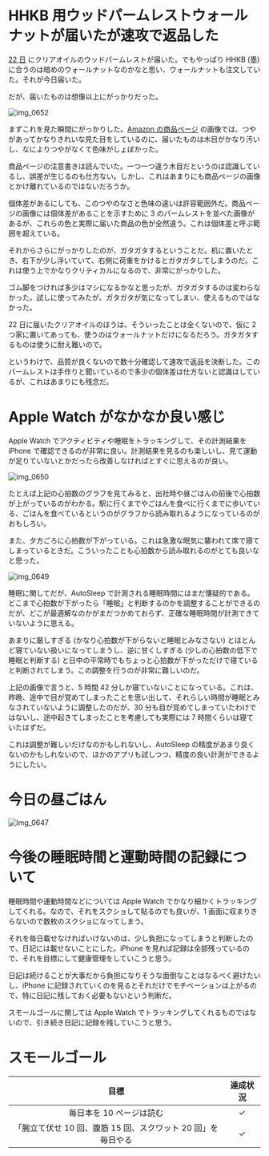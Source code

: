 # HHKB 用ウッドパームレストウォールナットが届いたが速攻で返品した
[22 日](/2018/12/22) にクリアオイルのウッドパームレストが届いた。でもやっぱり HHKB (墨) に合うのは暗めのウォールナットなのかなと思い、ウォールナットも注文していた。それが今日届いた。

だが、届いたものは想像以上にがっかりだった。

![img_0652](/images/2018/12/img_0652.jpg)

まずこれを見た瞬間にがっかりした。[Amazon の商品ページ](https://www.amazon.co.jp/gp/product/B06Y258P9M) の画像では、つやがあってかなりきれいな見た目をしているのに、届いたものは木目がかなり汚いし、なによりつやがなくて色味がしょぼかった。

商品ページの注意書きは読んでいた。一つ一つ違う木目だというのは認識しているし、誤差が生じるのも仕方ない。しかし、これはあまりにも商品ページの画像とかけ離れているのではないだろうか。

個体差があるにしても、このつやのなさと色味の違いは許容範囲外だ。商品ページの画像には個体差があることを示すために 3 のパームレストを並べた画像があるが、これらの色と実際に届いた商品の色が全然違う。これは個体差と呼ぶ範囲を超えている。

それからさらにがっかりしたのが、ガタガタするということだ。机に置いたとき、右下が少し浮いていて、右側に荷重をかけるとガタガタしてしまうのだ。これは使う上でかなりクリティカルになるので、非常にがっかりした。

ゴム脚をつければ多少はマシになるかなと思ったが、ガタガタするのは変わらなかった。試しに使ってみたが、ガタガタが気になってしまい、使えるものではなかった。

22 日に届いたクリアオイルのほうは、そういったことは全くないので、仮に 2 つ家に置いてあっても、使うのはウォールナットだけになるだろう。ガタガタするものは使うに耐え難いので。

というわけで、品質が良くないので数十分確認して速攻で返品を決断した。このパームレストは手作りと聞いているので多少の個体差は仕方ないと認識はしているが、これはあまりにも残念だ。

# Apple Watch がなかなか良い感じ
Apple Watch でアクティビティや睡眠をトラッキングして、その計測結果を iPhone で確認できるのが非常に良い。計測結果を見るのも楽しいし、見て運動が足りていないとかだったら改善しなければとすぐに思えるのが良い。

![img_0650](/images/2018/12/img_0650.png)

たとえば上記の心拍数のグラフを見てみると、出社時や昼ごはんの前後で心拍数が上がっているのがわかる。駅に行くまでやごはんを食べに行くまでに歩いている、ごはんを食べているというのがグラフから読み取れるようになっているのがおもしろい。

また、夕方ごろに心拍数が下がっている。これは急激な眠気に襲われて席で寝てしまっているときだ。こういったことも心拍数から読み取れるのがとても良いなと思った。

![img_0649](/images/2018/12/img_0649.png)

睡眠に関してだが、AutoSleep で計測される睡眠時間にはまだ懐疑的である。どこまで心拍数が下がったら「睡眠」と判断するのかを調整することができるのだが、どこが最適解なのかがまだつかめておらず、正確な睡眠時間が計測できていないように思える。

あまりに厳しすぎる (かなり心拍数が下がらないと睡眠とみなさない) とほとんど寝ていない扱いになってしまうし、逆に甘くしすぎる (少しの心拍数の低下で睡眠と判断する) と日中の平常時でもちょっと心拍数が下がっただけで寝ていると判断されてしまう。この調整を行うのが非常に難しいのだ。

上記の画像で言うと、5 時間 42 分しか寝ていないことになっている。これは、昨晩、途中で目が覚めてしまったことを思い出して、それらしい時間が睡眠とみなされていないように調整したのだが、30 分も目が覚めてしまっていたわけではないし、途中起きてしまったことを考慮しても実際には 7 時間くらいは寝ていたはずだ。

これは調整が難しいだけなのかもしれないし、AutoSleep の精度があまり良くないのかもしれないので、ほかのアプリも試しつつ、精度の良い計測ができるようにしたい。

# 今日の昼ごはん
![img_0647](/images/2018/12/img_0647.jpg)

# 今後の睡眠時間と運動時間の記録について
睡眠時間や運動時間などについては Apple Watch でかなり細かくトラッキングしてくれる。なので、それをスクショして貼るのでも良いが、1 画面に収まりきらないので数枚のスクショになってしまう。

それを毎日載せなければいけないのは、少し負担になってしまうと判断したので、日記には載せないことにした。iPhone を見れば記録は全部残っているので、それを目標にして健康管理をしていこうと思う。

日記は続けることが大事だから負担になりそうな面倒なことはなるべく避けたいし、iPhone に記録されていくのを見るとそれだけでモチベーションは上がるので、特に日記に残しておく必要もないという判断だ。

スモールゴールに関しては Apple Watch でトラッキングしてくれるものではないので、引き続き日記に記録を残していこうと思う。

# スモールゴール
| 目標 | 達成状況 |
|:---:|:---:|
| 毎日本を 10 ページは読む | ✓ |
| 「腕立て伏せ 10 回、腹筋 15 回、スクワット 20 回」を毎日やる | ✓ |
